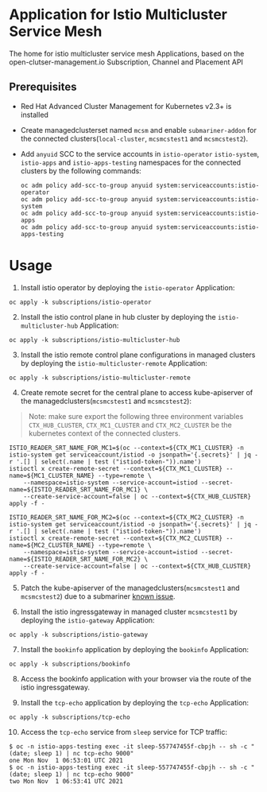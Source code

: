 # Application for Istio Multicluster Service Mesh

The home for istio multicluster service mesh Applications, based on the open-clutser-management.io Subscription, Channel and Placement API

## Prerequisites

- Red Hat Advanced Cluster Management for Kubernetes v2.3+ is installed
- Create managedclusterset named `mcsm` and enable `submariner-addon` for the connected clusters(`local-cluster`, `mcsmcstest1` and `mcsmcstest2`).
- Add `anyuid` SCC to the service accounts in `istio-operator` `istio-system`, `istio-apps` and `istio-apps-testing` namespaces for the connected clusters by the following commands:

  ```
  oc adm policy add-scc-to-group anyuid system:serviceaccounts:istio-operator
  oc adm policy add-scc-to-group anyuid system:serviceaccounts:istio-system
  oc adm policy add-scc-to-group anyuid system:serviceaccounts:istio-apps
  oc adm policy add-scc-to-group anyuid system:serviceaccounts:istio-apps-testing
  ```

# Usage

1. Install istio operator by deploying the `istio-operator` Application:

```
oc apply -k subscriptions/istio-operator
```

2. Install the istio control plane in hub cluster by deploying the `istio-multicluster-hub` Application:

```
oc apply -k subscriptions/istio-multicluster-hub
```

3. Install the istio remote control plane configurations in managed clusters by deploying the `istio-multicluster-remote` Application:

```
oc apply -k subscriptions/istio-multicluster-remote
```

4. Create remote secret for the central plane to access kube-apiserver of the managedclusters(`mcsmcstest1` and `mcsmcstest2`):

> Note: make sure export the following three environment variables `CTX_HUB_CLUSTER`, `CTX_MC1_CLUSTER` and `CTX_MC2_CLUSTER` be the kubernetes context of the connected clusters.


```
ISTIO_READER_SRT_NAME_FOR_MC1=$(oc --context=${CTX_MC1_CLUSTER} -n istio-system get serviceaccount/istiod -o jsonpath='{.secrets}' | jq -r '.[] | select(.name | test ("istiod-token-")).name')
istioctl x create-remote-secret --context=${CTX_MC1_CLUSTER} --name=${MC1_CLUSTER_NAME} --type=remote \
    --namespace=istio-system --service-account=istiod --secret-name=${ISTIO_READER_SRT_NAME_FOR_MC1} \
    --create-service-account=false | oc --context=${CTX_HUB_CLUSTER} apply -f -

ISTIO_READER_SRT_NAME_FOR_MC2=$(oc --context=${CTX_MC2_CLUSTER} -n istio-system get serviceaccount/istiod -o jsonpath='{.secrets}' | jq -r '.[] | select(.name | test ("istiod-token-")).name')
istioctl x create-remote-secret --context=${CTX_MC2_CLUSTER} --name=${MC2_CLUSTER_NAME} --type=remote \
    --namespace=istio-system --service-account=istiod --secret-name=${ISTIO_READER_SRT_NAME_FOR_MC2} \
    --create-service-account=false | oc --context=${CTX_HUB_CLUSTER} apply -f -
```

5. Patch the kube-apiserver of the managedclusters(`mcsmcstest1` and `mcsmcstest2`) due to a submariner [known issue](https://github.com/submariner-io/submariner/issues/1421).

6. Install the istio ingressgateway in managed cluster `mcsmcstest1` by deploying the `istio-gateway` Application:

```
oc apply -k subscriptions/istio-gateway
```

7. Install the `bookinfo` application by deploying the `bookinfo` Application:

```
oc apply -k subscriptions/bookinfo
```

8. Access the bookinfo application with your browser via the route of the istio ingressgateway.

9. Install the `tcp-echo` application by deploying the `tcp-echo` Application:

```
oc apply -k subscriptions/tcp-echo
```

10. Access the `tcp-echo` service from `sleep` service for TCP traffic:

```
$ oc -n istio-apps-testing exec -it sleep-557747455f-cbpjh -- sh -c "(date; sleep 1) | nc tcp-echo 9000"
one Mon Nov  1 06:53:01 UTC 2021
$ oc -n istio-apps-testing exec -it sleep-557747455f-cbpjh -- sh -c "(date; sleep 1) | nc tcp-echo 9000"
two Mon Nov  1 06:53:41 UTC 2021
```
